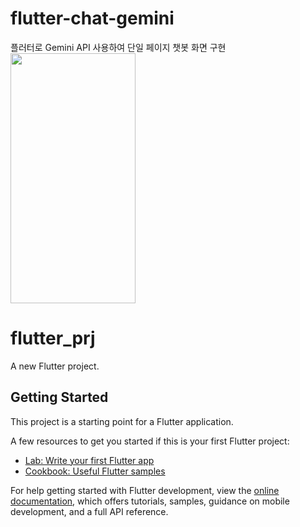 # flutter-chat-gemini
플러터로 Gemini API 사용하여 단일 페이지 챗봇 화면 구현
<img src="https://github.com/user-attachments/assets/d8009e39-0d26-48a4-a252-20ba4318d948" width="200" height="400"/>




# flutter_prj

A new Flutter project.

## Getting Started

This project is a starting point for a Flutter application.

A few resources to get you started if this is your first Flutter project:

- [Lab: Write your first Flutter app](https://docs.flutter.dev/get-started/codelab)
- [Cookbook: Useful Flutter samples](https://docs.flutter.dev/cookbook)

For help getting started with Flutter development, view the
[online documentation](https://docs.flutter.dev/), which offers tutorials,
samples, guidance on mobile development, and a full API reference.
